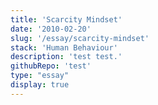 ```yaml
---
title: 'Scarcity Mindset'
date: '2010-02-20'
slug: '/essay/scarcity-mindset'
stack: 'Human Behaviour'
description: 'test test.'
githubRepo: 'test'
type: "essay"  
display: true
---
```


